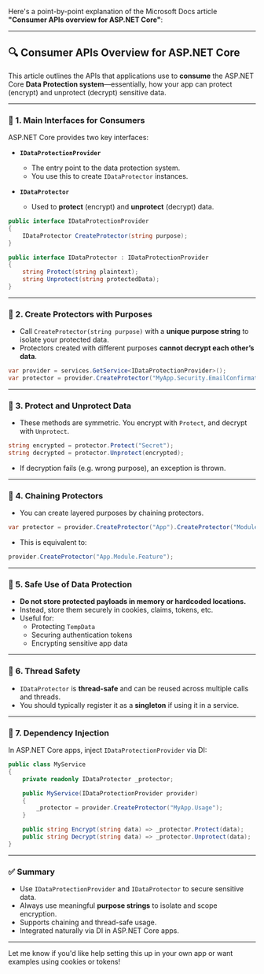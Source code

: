 Here's a point-by-point explanation of the Microsoft Docs article **"Consumer APIs overview for ASP.NET Core"**:

---

## 🔍 **Consumer APIs Overview for ASP.NET Core**

This article outlines the APIs that applications use to **consume** the ASP.NET Core **Data Protection system**—essentially, how your app can protect (encrypt) and unprotect (decrypt) sensitive data.

---

### 🔹 1. **Main Interfaces for Consumers**

ASP.NET Core provides two key interfaces:

- **`IDataProtectionProvider`**
    - The entry point to the data protection system.
    - You use this to create `IDataProtector` instances.

- **`IDataProtector`**
    - Used to **protect** (encrypt) and **unprotect** (decrypt) data.

```csharp
public interface IDataProtectionProvider
{
    IDataProtector CreateProtector(string purpose);
}

public interface IDataProtector : IDataProtectionProvider
{
    string Protect(string plaintext);
    string Unprotect(string protectedData);
}
```

---

### 🔹 2. **Create Protectors with Purposes**

- Call `CreateProtector(string purpose)` with a **unique purpose string** to isolate your protected data.
- Protectors created with different purposes **cannot decrypt each other’s data**.

```csharp
var provider = services.GetService<IDataProtectionProvider>();
var protector = provider.CreateProtector("MyApp.Security.EmailConfirmation");
```

---

### 🔹 3. **Protect and Unprotect Data**

- These methods are symmetric. You encrypt with `Protect`, and decrypt with `Unprotect`.

```csharp
string encrypted = protector.Protect("Secret");
string decrypted = protector.Unprotect(encrypted);
```

- If decryption fails (e.g. wrong purpose), an exception is thrown.

---

### 🔹 4. **Chaining Protectors**

- You can create layered purposes by chaining protectors.

```csharp
var protector = provider.CreateProtector("App").CreateProtector("Module").CreateProtector("Feature");
```

- This is equivalent to:

```csharp
provider.CreateProtector("App.Module.Feature");
```

---

### 🔹 5. **Safe Use of Data Protection**

- **Do not store protected payloads in memory or hardcoded locations.**
- Instead, store them securely in cookies, claims, tokens, etc.
- Useful for:
    - Protecting `TempData`
    - Securing authentication tokens
    - Encrypting sensitive app data

---

### 🔹 6. **Thread Safety**

- `IDataProtector` is **thread-safe** and can be reused across multiple calls and threads.
- You should typically register it as a **singleton** if using it in a service.

---

### 🔹 7. **Dependency Injection**

In ASP.NET Core apps, inject `IDataProtectionProvider` via DI:

```csharp
public class MyService
{
    private readonly IDataProtector _protector;

    public MyService(IDataProtectionProvider provider)
    {
        _protector = provider.CreateProtector("MyApp.Usage");
    }

    public string Encrypt(string data) => _protector.Protect(data);
    public string Decrypt(string data) => _protector.Unprotect(data);
}
```

---

### ✅ Summary

- Use `IDataProtectionProvider` and `IDataProtector` to secure sensitive data.
- Always use meaningful **purpose strings** to isolate and scope encryption.
- Supports chaining and thread-safe usage.
- Integrated naturally via DI in ASP.NET Core apps.

---

Let me know if you'd like help setting this up in your own app or want examples using cookies or tokens!